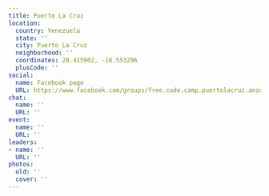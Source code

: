 ```yaml
---
title: Puerto La Cruz
location:
  country: Venezuela
  state: ''
  city: Puerto La Cruz
  neighborhood: ''
  coordinates: 28.415902, -16.553296
  plusCode: ''
social:
  name: Facebook page
  URL: https://www.facebook.com/groups/free.code.camp.puertolacruz.anzoategui.ve
chat:
  name: ''
  URL: ''
event:
  name: ''
  URL: ''
leaders:
- name: ''
  URL: ''
photos:
  old: ''
  cover: ''
---
```

